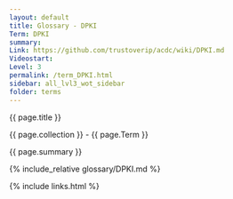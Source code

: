 ```yaml
---
layout: default
title: Glossary - DPKI
Term: DPKI
summary: 
Link: https://github.com/trustoverip/acdc/wiki/DPKI.md
Videostart: 
Level: 3
permalink: /term_DPKI.html
sidebar: all_lvl3_wot_sidebar
folder: terms
---
```


{{ page.title }}

{{ page.collection }} - {{ page.Term }}

   {{ page.summary }}

{% include_relative glossary/DPKI.md %}

 {% include links.html %} 
